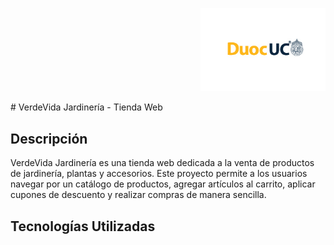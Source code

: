 <p align="right">
  <img src="assets/logo_duoc-01.jpg" alt="Logo DUOC" width="200">
</p>
# VerdeVida Jardinería - Tienda Web

## Descripción
VerdeVida Jardinería es una tienda web dedicada a la venta de productos de jardinería, plantas y accesorios. Este proyecto permite a los usuarios navegar por un catálogo de productos, agregar artículos al carrito, aplicar cupones de descuento y realizar compras de manera sencilla.

## Tecnologías Utilizadas
